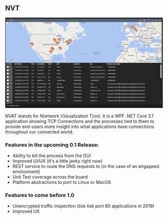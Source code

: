 ## NVT

![alt text](image.png)

NVAT stands for N)etwork V)isualization T)ool.  It is a WPF .NET Core 3.1 application showing TCP Connections and the processes tied to them to provide end-users more insight into what applications have connections throughout our connected world.

### Features in the upcoming 0.1 Release:
* Ability to kill the process from the GUI
* Improved UI/UX (it's a little janky right now)
* REST service to route the DNS requests to (in the case of an airgapped environment)
* Unit Test coverage across the board
* Platform abstractions to port to Linux or MacOS
 
### Features to come before 1.0
* Unencrypted traffic inspection (tisk tisk port 80 applications in 2019)
* Improved UX
